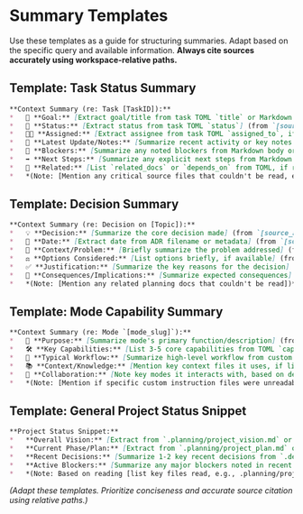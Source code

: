 # Summary Templates

Use these templates as a guide for structuring summaries. Adapt based on the specific query and available information. **Always cite sources accurately using workspace-relative paths.**

## Template: Task Status Summary

```markdown
**Context Summary (re: Task [TaskID]):**
*   🎯 **Goal:** [Extract goal/title from task TOML `title` or Markdown body] (from `[source_task_filepath]`)
*   📄 **Status:** [Extract status from task TOML `status`] (from `[source_task_filepath]`)
*   🧑‍💻 **Assigned:** [Extract assignee from task TOML `assigned_to`, if present] (from `[source_task_filepath]`)
*   📝 **Latest Update/Notes:** [Summarize recent activity or key notes from Markdown body, if available] (from `[source_task_filepath]`)
*   🧱 **Blockers:** [Summarize any noted blockers from Markdown body or status, if available] (from `[source_task_filepath]`)
*   ➡️ **Next Steps:** [Summarize any explicit next steps from Markdown body, if available] (from `[source_task_filepath]`)
*   🔗 **Related:** [List `related_docs` or `depends_on` from TOML, if relevant] (from `[source_task_filepath]`)
*   *(Note: [Mention any critical source files that couldn't be read, e.g., .planning/requirements.md])*
```

## Template: Decision Summary

```markdown
**Context Summary (re: Decision on [Topic]):**
*   💡 **Decision:** [Summarize the core decision made] (from `[source_adr_filepath]`)
*   📅 **Date:** [Extract date from ADR filename or metadata] (from `[source_adr_filepath]`)
*   🤔 **Context/Problem:** [Briefly summarize the problem addressed] (from `[source_adr_filepath]`)
*   ⚖️ **Options Considered:** [List options briefly, if available] (from `[source_adr_filepath]`)
*   ✅ **Justification:** [Summarize the key reasons for the decision] (from `[source_adr_filepath]`)
*   🚀 **Consequences/Implications:** [Summarize expected consequences] (from `[source_adr_filepath]`)
*   *(Note: [Mention any related planning docs that couldn't be read])*
```

## Template: Mode Capability Summary

```markdown
**Context Summary (re: Mode `[mode_slug]`):**
*   🎯 **Purpose:** [Summarize mode's primary function/description] (from `[source_mode_filepath.mode.md]`)
*   🛠️ **Key Capabilities:** [List 3-5 core capabilities from TOML `capabilities`] (from `[source_mode_filepath.mode.md]`)
*   🔄 **Typical Workflow:** [Summarize high-level workflow from custom instructions, if available] (from `[mode_custom_instructions_dir]/`)
*   📚 **Context/Knowledge:** [Mention key context files it uses, if listed in TOML `context_files`] (from `[source_mode_filepath.mode.md]`)
*   🔗 **Collaboration:** [Note key modes it interacts with, based on description or notes] (from `[source_mode_filepath.mode.md]`)
*   *(Note: [Mention if specific custom instruction files were unreadable])*
```

## Template: General Project Status Snippet

```markdown
**Project Status Snippet:**
*   **Overall Vision:** [Extract from `.planning/project_vision.md` or similar]
*   **Current Phase/Plan:** [Extract from `.planning/project_plan.md` or infer from active tasks]
*   **Recent Decisions:** [Summarize 1-2 key recent decisions from `.decisions/`]
*   **Active Blockers:** [Summarize any major blockers noted in recent `.tasks/` files]
*   *(Note: Based on reading [list key files read, e.g., .planning/project_plan.md, .decisions/ADR-005.md].)*
```

*(Adapt these templates. Prioritize conciseness and accurate source citation using relative paths.)*